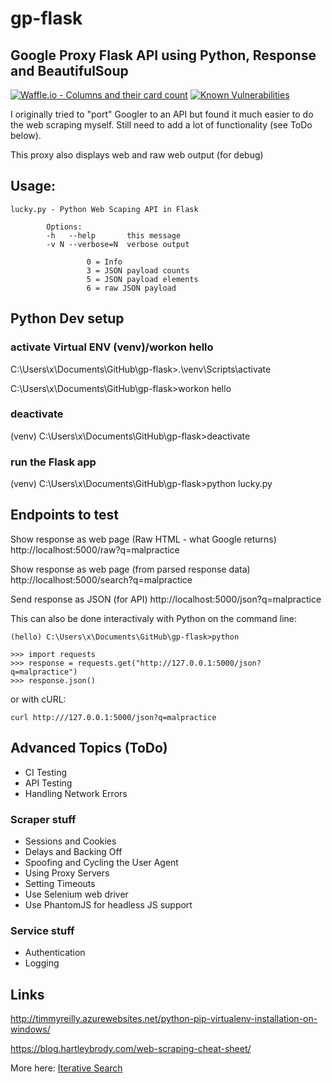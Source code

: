 # gp-flask

## Google Proxy Flask API using Python, Response and BeautifulSoup

[![Waffle.io - Columns and their card count](https://badge.waffle.io/mkobar/gp-serp-url.svg?columns=all)](https://waffle.io/mkobar/gp-serp-url)
[![Known Vulnerabilities](https://snyk.io/test/github/mkobar/gp-flask/badge.svg?targetFile=requirements.txt)](https://snyk.io/test/github/mkobar/gp-flask?targetFile=requirements.txt)

I originally tried to "port" Googler to an API but found it much easier to do the web scraping myself.  Still need to add a lot of functionality (see ToDo below).

This proxy also displays web and raw web output (for debug)

## Usage:
```
lucky.py - Python Web Scaping API in Flask

        Options:
        -h   --help       this message
        -v N --verbose=N  verbose output

                 0 = Info
                 3 = JSON payload counts
                 5 = JSON payload elements
                 6 = raw JSON payload
```

## Python Dev setup
### activate Virtual ENV (venv)/workon hello

C:\Users\x\Documents\GitHub\gp-flask>.\venv\Scripts\activate

C:\Users\x\Documents\GitHub\gp-flask>workon hello

### deactivate

(venv) C:\Users\x\Documents\GitHub\gp-flask>deactivate

### run the Flask app

(venv) C:\Users\x\Documents\GitHub\gp-flask>python lucky.py

## Endpoints to test

Show response as web page (Raw HTML - what Google returns)
http://localhost:5000/raw?q=malpractice

Show response as web page (from parsed response data)
http://localhost:5000/search?q=malpractice

Send response as JSON (for API)
http://localhost:5000/json?q=malpractice

This can also be done interactivaly with Python on the command line:
```
(hello) C:\Users\x\Documents\GitHub\gp-flask>python

>>> import requests
>>> response = requests.get("http://127.0.0.1:5000/json?q=malpractice")
>>> response.json()
```
or with cURL:
```
curl http:///127.0.0.1:5000/json?q=malpractice
```

## Advanced Topics (ToDo)

- CI Testing
- API Testing
- Handling Network Errors

### Scraper stuff
- Sessions and Cookies
- Delays and Backing Off
- Spoofing and Cycling the User Agent
- Using Proxy Servers
- Setting Timeouts
- Use Selenium web driver
- Use PhantomJS for headless JS support

### Service stuff
- Authentication
- Logging

## Links

http://timmyreilly.azurewebsites.net/python-pip-virtualenv-installation-on-windows/

https://blog.hartleybrody.com/web-scraping-cheat-sheet/

More here: [Iterative Search](http://iterativesearch.com)

